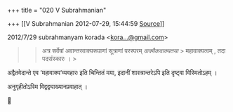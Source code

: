 +++
title = "020 V Subrahmanian"

+++
[[V Subrahmanian	2012-07-29, 15:44:59 [Source](https://groups.google.com/g/bvparishat/c/ge0r5iZGzZw)]]



  
  

2012/7/29 subrahmanyam korada \<[kora...@gmail.com]()\>

  

>   
>   
> > 
> > 
> >   
> > 
> >   
> > 
> > 
> >   
> > 
> > अत्र सर्वेषां अवान्तरवाक्यरूपाणां सूत्राणां परस्परम् *वाक्यैकवाक्यतया* > महावाक्यत्वम् , तदा पदसंस्कारः । >
> 
> > 

  
अद्वैतवेदान्ते एव ’महावाक्य’व्यवहारः इति चिन्तितं मया, इदानीं शास्त्रान्तरेऽपि इति दृष्ट्वा विस्मितोऽहम् ।  
  
अनुगृहीतोऽस्मि विद्वद्व्याख्यानप्रवाहात् ।



